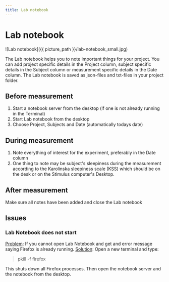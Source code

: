 ```yaml
---
title: Lab notebook
---
```



# Lab notebook

![Lab notebook]({{ picture_path }}/lab-notebook_small.jpg)

The Lab notebook helps you to note important things for your project. You can add project specific details in the Project column, subject specific details in the Subject column or measurement specific details in the Date column. The Lab notebook is saved as json-files and txt-files in your project folder.

## Before measurement
1. Start a notebook server from the desktop (if one is not already running in the Terminal)
2. Start Lab notebook from the desktop
3. Choose Project, Subjects and Date (automatically todays date)

## During measurement
1. Note everything of interest for the experiment, preferably in the Date column
2. One thing to note may be subject's sleepiness during the measurement according to the Karolinska sleepiness scale (KSS) which should be on the desk or on the Stimulus computer's Desktop.

## After measurement
Make sure all notes have been added and close the Lab notebook

## Issues

### Lab Notebook does not start

<u>Problem</u>: If you cannot open Lab Notebook and get and error message saying Firefox is already running.
<u>Solution</u>: Open a new terminal and type:

> pkill -f firefox

This shuts down all Firefox processes. Then open the notebook server and the notebook from the desktop.
